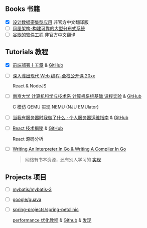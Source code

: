## Books 书籍
- [x] [设计数据密集型应用](https://github.com/Vonng/DDIA) 非官方中文翻译版
- [ ] [凤凰架构-构建可靠的大型分布式系统](https://github.com/fenixsoft/awesome-fenix)
- [ ] [谷歌的软件工程](https://qiangmzsx.github.io/Software-Engineering-at-Google/#/) 非官方中文翻译

## Tutorials 教程
- [x] [前端部署十五章](https://q.shanyue.tech/deploy/) & [GitHub](https://github.com/shfshanyue/Daily-Question)
- [ ] [深入浅出现代 Web 编程-全栈公开课 20xx](https://fullstackopen.com/en/)

    React & NodeJS
- [ ] [南京大学 计算机科学与技术系 计算机系统基础 课程实验](https://nju-projectn.github.io/ics-pa-gitbook/) & [GitHub](https://github.com/NJU-ProjectN/ics-pa-gitbook)

    C 模仿 QEMU 实现 NEMU (NJU EMUlator)
- [ ] [当我有服务器时我做了什么 · 个人服务器运维指南](https://shanyue.tech/op/) & [GitHub](https://github.com/shfshanyue/op-note)
- [ ] [React 技术揭秘](https://react.iamkasong.com/) & [GitHub](https://github.com/BetaSu/just-react) 

    React 源码分析
- [ ] [Writing An Interpreter In Go & Writing A Compiler In Go](https://thorstenball.com/books/) 
    > 网络有书本资源，还有别人学习的 [实现](https://github.com/vbrazo/writing-an-interpreter-in-go)

## Projects 项目
- [ ] [mybatis/mybatis-3](https://github.com/mybatis/mybatis-3)
- [ ] [google/guava](https://github.com/google/guava)
- [ ] [spring-projects/spring-petclinic](https://github.com/spring-projects/spring-petclinic)
    
    [performance 优化教程](https://blog.ippon.fr/2013/03/11/improving-the-performance-of-the-spring-petclinic-sample-application-part-1-of-5/) & [Github](https://github.com/jdubois/spring-petclinic) & [发现](https://www.iteye.com/blog/xpenxpen-2146465)